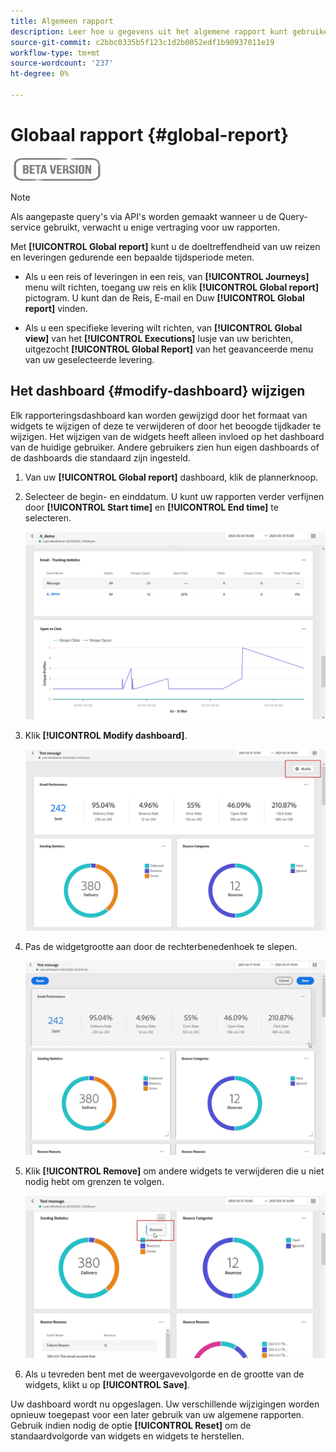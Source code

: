 ```yaml
---
title: Algemeen rapport
description: Leer hoe u gegevens uit het algemene rapport kunt gebruiken
source-git-commit: c2bbc0335b5f123c1d2b0052edf1b90937011e19
workflow-type: tm+mt
source-wordcount: '237'
ht-degree: 0%

---
```


# Globaal rapport {#global-report}

![](../assets/do-not-localize/badge.png)

>[!NOTE]
>
> Als aangepaste query&#39;s via API&#39;s worden gemaakt wanneer u de Query-service gebruikt, verwacht u enige vertraging voor uw rapporten.

Met **[!UICONTROL Global report]** kunt u de doeltreffendheid van uw reizen en leveringen gedurende een bepaalde tijdsperiode meten.

* Als u een reis of leveringen in een reis, van **[!UICONTROL Journeys]** menu wilt richten, toegang uw reis en klik **[!UICONTROL Global report]** pictogram. U kunt dan de Reis, E-mail en Duw **[!UICONTROL Global report]** vinden.

* Als u een specifieke levering wilt richten, van **[!UICONTROL Global view]** van het **[!UICONTROL Executions]** lusje van uw berichten, uitgezocht **[!UICONTROL Global Report]** van het geavanceerde menu van uw geselecteerde levering.

## Het dashboard {#modify-dashboard} wijzigen

Elk rapporteringsdashboard kan worden gewijzigd door het formaat van widgets te wijzigen of deze te verwijderen of door het beoogde tijdkader te wijzigen. Het wijzigen van de widgets heeft alleen invloed op het dashboard van de huidige gebruiker. Andere gebruikers zien hun eigen dashboards of de dashboards die standaard zijn ingesteld.

1. Van uw **[!UICONTROL Global report]** dashboard, klik de plannerknoop.

1. Selecteer de begin- en einddatum. U kunt uw rapporten verder verfijnen door **[!UICONTROL Start time]** en **[!UICONTROL End time]** te selecteren.

   ![](../assets/global_report_6.png)

1. Klik **[!UICONTROL Modify dashboard]**.

   ![](../assets/global_report_8.png)

1. Pas de widgetgrootte aan door de rechterbenedenhoek te slepen.

   ![](../assets/global_report_9.png)

1. Klik **[!UICONTROL Remove]** om andere widgets te verwijderen die u niet nodig hebt om grenzen te volgen.

   ![](../assets/global_report_10.png)

1. Als u tevreden bent met de weergavevolgorde en de grootte van de widgets, klikt u op **[!UICONTROL Save]**.

Uw dashboard wordt nu opgeslagen. Uw verschillende wijzigingen worden opnieuw toegepast voor een later gebruik van uw algemene rapporten. Gebruik indien nodig de optie **[!UICONTROL Reset]** om de standaardvolgorde van widgets en widgets te herstellen.
